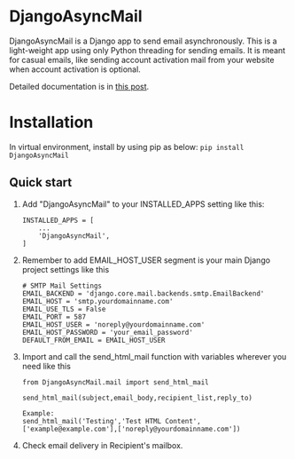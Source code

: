# DjangoAsyncMail


DjangoAsyncMail is a Django app to send email asynchronously. This is a light-weight app using only Python threading for sending emails. It is meant for casual emails, like sending account activation mail from your website when account activation is optional.

Detailed documentation is in [this post](https://jayeshmahato.com/blog/technology/djangoasyncmail).

# Installation

In virtual environment, install by using pip as below:
    ```
    pip install DjangoAsyncMail
    ```

## Quick start

1. Add "DjangoAsyncMail" to your INSTALLED_APPS setting like this:
    ```
    INSTALLED_APPS = [
        ...
        'DjangoAsyncMail',
    ]
    ```

2. Remember to add EMAIL_HOST_USER segment is your main Django project settings like this
    ```
    # SMTP Mail Settings
    EMAIL_BACKEND = 'django.core.mail.backends.smtp.EmailBackend'
    EMAIL_HOST = 'smtp.yourdomainname.com'
    EMAIL_USE_TLS = False
    EMAIL_PORT = 587
    EMAIL_HOST_USER = 'noreply@yourdomainname.com'
    EMAIL_HOST_PASSWORD = 'your_email_password'
    DEFAULT_FROM_EMAIL = EMAIL_HOST_USER
    ```


3. Import and call the send_html_mail function with variables wherever you need like this
    ```
    from DjangoAsyncMail.mail import send_html_mail

    send_html_mail(subject,email_body,recipient_list,reply_to)

    Example:
    send_html_mail('Testing','Test HTML Content',['example@example.com'],['noreply@yourdomainname.com'])
    ```
4. Check email delivery in Recipient's mailbox.
